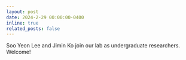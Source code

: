 ```yaml
---
layout: post
date: 2024-2-29 00:00:00-0400
inline: true
related_posts: false
---
```


Soo Yeon Lee and Jimin Ko join our lab as undergraduate researchers. Welcome!
